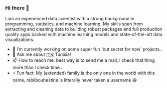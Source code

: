 ### Hi there 👋

I am an experienced data scientist with a strong background in programming, statistics, and machine learning.
My skills span from extracting and cleaning data to building robust packages and full production quality apps
backed with machine learning models and state-of-the-art data visualizations.

- 🔭 I’m currently working on some super fun 'but secret for now' projects..
- 💬 Ask me about  :tunisia: Tunisia!
- 📫 How to reach me: best way is to send me a mail, I check that thing more than I check time..
- ⚡ Fun fact: My (extended) family is the only one in the world with this name,
rabiibouhestine is litterally never taken a username :laughing: 
